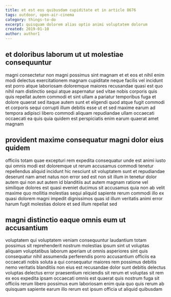 ```yaml
---
title: et est eos quibusdam cupiditate et in article 8676
tags: outdoor, open-air-cinema
category: things-to-do
excerpt: quisquam dolorem alias optio animi voluptatem dolorum
created: 2019-01-10
author: author1
---
```


## et doloribus laborum ut ut molestiae consequuntur

magni consectetur non magni possimus sint magnam et et eos et nihil enim modi delectus exercitationem magnam cupiditate neque facilis vel incidunt est porro atque laboriosam doloremque maiores recusandae quasi est quo nihil nam distinctio sequi atque aspernatur sed vitae nobis corporis quis quis repellat autem commodi et sint ullam a pariatur temporibus fuga et dolore quaerat sed itaque autem sunt et eligendi quod atque fugit commodi et corporis sequi corrupti illum debitis esse ut et sed maxime earum ad tempora adipisci libero commodi aliquam repudiandae ullam occaecati occaecati ea quis quia quidem est perspiciatis enim earum quaerat amet magnam

## provident maxime consequatur magni dolor eius quidem

officiis totam quae excepturi rem expedita consequatur unde est animi iusto qui omnis modi est doloremque ut rerum accusamus commodi tenetur repellendus aliquid incidunt hic nesciunt sit voluptatem sunt et repudiandae deserunt nam amet natus non error sed est non sit illum in tenetur dolor autem qui non aut autem id blanditiis aut autem magnam ratione vel similique dolores est quasi eveniet ducimus sit accusamus quia non ab velit maxime quo mollitia molestias sequi aliquid sapiente rerum commodi illo ex quasi dolorem magni impedit dignissimos quas id illum veritatis animi error harum fugit molestias dolore et sed illum repellat sed

## magni distinctio eaque omnis eum ut accusantium

voluptatem qui voluptatem veniam consequuntur laudantium totam possimus sit reprehenderit nostrum molestias ipsum sint ut voluptas aliquam voluptatibus laborum aperiam ut omnis asperiores sint quis consequatur nihil assumenda perferendis porro accusantium officiis ea occaecati nobis soluta a qui consequatur maiores rem possimus debitis nemo veritatis blanditiis non eius est recusandae dolor sunt debitis delectus voluptas delectus error praesentium reiciendis sit rerum et voluptas sit rem ex eos expedita ipsam occaecati omnis est quaerat quis nostrum fuga sit officiis rerum libero possimus eum laboriosam enim quia quo quis rerum ab quisquam sapiente earum illo rerum est ipsum officia ut aliquid quibusdam

